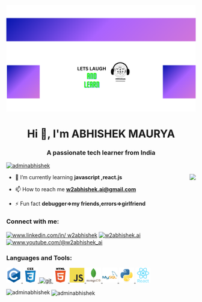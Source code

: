 ![logo](https://github.com/adminabhishek/adminabhishek/blob/main/LETS%20LAUGH%20(1).png)
<h1 align="center">Hi 👋, I'm ABHISHEK MAURYA</h1>
<h3 align="center">A passionate tech learner from India</h3>

<p align="left"> <a href="https://github.com/ryo-ma/github-profile-trophy"><img src="https://github-profile-trophy.vercel.app/?username=adminabhishek" alt="adminabhishek" /></a> </p>
<img align="right" src="https://encrypted-tbn0.gstatic.com/images?q=tbn:ANd9GcSDHdXUAslbCqsOzKKVlNiQlfz3cIaWyomuLg&s">

- 🌱 I’m currently learning **javascript ,react.js**

- 📫 How to reach me **w2abhishek.ai@gmail.com**

- ⚡ Fun fact **debugger=>my friends,errors=>girlfriend**

<h3 align="left">Connect with me:</h3>
<p align="left">
<a href="https://www.linkedin.com/in/w2abhishek/" target="blank"><img align="center" src="https://raw.githubusercontent.com/rahuldkjain/github-profile-readme-generator/master/src/images/icons/Social/linked-in-alt.svg" alt="www.linkedin.com/in/ w2abhishek" height="30" width="40" /></a>
<a href="https://instagram.com/w2abhishek.ai" target="blank"><img align="center" src="https://raw.githubusercontent.com/rahuldkjain/github-profile-readme-generator/master/src/images/icons/Social/instagram.svg" alt="w2abhishek.ai" height="30" width="40" /></a>
<a href="https://www.youtube.com/@w2abhishek_ai" target="blank"><img align="center" src="https://raw.githubusercontent.com/rahuldkjain/github-profile-readme-generator/master/src/images/icons/Social/youtube.svg" alt="www.youtube.com/@w2abhishek_ai" height="30" width="40" /></a>
</p>

<h3 align="left">Languages and Tools:</h3>
<p align="left"> <a href="https://www.cprogramming.com/" target="_blank" rel="noreferrer"> <img src="https://raw.githubusercontent.com/devicons/devicon/master/icons/c/c-original.svg" alt="c" width="40" height="40"/> </a> <a href="https://www.w3schools.com/css/" target="_blank" rel="noreferrer"> <img src="https://raw.githubusercontent.com/devicons/devicon/master/icons/css3/css3-original-wordmark.svg" alt="css3" width="40" height="40"/> </a> <a href="https://git-scm.com/" target="_blank" rel="noreferrer"> <img src="https://www.vectorlogo.zone/logos/git-scm/git-scm-icon.svg" alt="git" width="40" height="40"/> </a> <a href="https://www.w3.org/html/" target="_blank" rel="noreferrer"> <img src="https://raw.githubusercontent.com/devicons/devicon/master/icons/html5/html5-original-wordmark.svg" alt="html5" width="40" height="40"/> </a> <a href="https://developer.mozilla.org/en-US/docs/Web/JavaScript" target="_blank" rel="noreferrer"> <img src="https://raw.githubusercontent.com/devicons/devicon/master/icons/javascript/javascript-original.svg" alt="javascript" width="40" height="40"/> </a> <a href="https://www.mongodb.com/" target="_blank" rel="noreferrer"> <img src="https://raw.githubusercontent.com/devicons/devicon/master/icons/mongodb/mongodb-original-wordmark.svg" alt="mongodb" width="40" height="40"/> </a> <a href="https://www.mysql.com/" target="_blank" rel="noreferrer"> <img src="https://raw.githubusercontent.com/devicons/devicon/master/icons/mysql/mysql-original-wordmark.svg" alt="mysql" width="40" height="40"/> </a> <a href="https://www.python.org" target="_blank" rel="noreferrer"> <img src="https://raw.githubusercontent.com/devicons/devicon/master/icons/python/python-original.svg" alt="python" width="40" height="40"/> </a> <a href="https://reactjs.org/" target="_blank" rel="noreferrer"> <img src="https://raw.githubusercontent.com/devicons/devicon/master/icons/react/react-original-wordmark.svg" alt="react" width="40" height="40"/> </a> </p>

<p><img align="left" src="https://github-readme-stats.vercel.app/api/top-langs?username=adminabhishek&show_icons=true&locale=en&layout=compact" alt="adminabhishek" /></p>

<p>&nbsp;<img align="center" src="https://github-readme-stats.vercel.app/api?username=adminabhishek&show_icons=true&locale=en" alt="adminabhishek" /></p>
